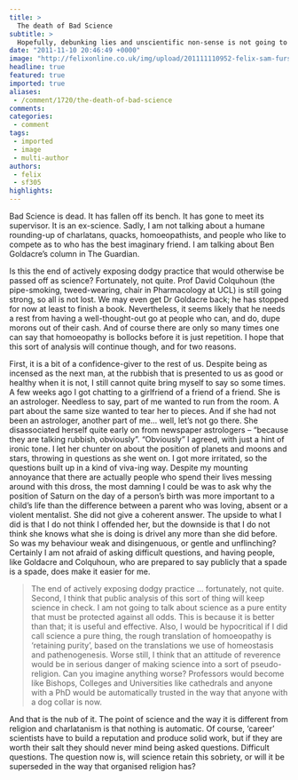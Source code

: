 ```yaml
---
title: >
  The death of Bad Science
subtitle: >
  Hopefully, debunking lies and unscientific non-sense is not going to end
date: "2011-11-10 20:46:49 +0000"
image: "http://felixonline.co.uk/img/upload/201111110952-felix-sam-furse.jpg"
headline: true
featured: true
imported: true
aliases:
 - /comment/1720/the-death-of-bad-science
comments:
categories:
 - comment
tags:
 - imported
 - image
 - multi-author
authors:
 - felix
 - sf305
highlights:
---
```


Bad Science is dead. It has fallen off its bench. It has gone to meet its supervisor. It is an ex-science. Sadly, I am not talking about a humane rounding-up of charlatans, quacks, homoeopathists, and people who like to compete as to who has the best imaginary friend. I am talking about Ben Goldacre’s column in The Guardian.

Is this the end of actively exposing dodgy practice that would otherwise be passed off as science? Fortunately, not quite. Prof David Colquhoun (the pipe-smoking, tweed-wearing, chair in Pharmacology at UCL) is still going strong, so all is not lost. We may even get Dr Goldacre back; he has stopped for now at least to finish a book. Nevertheless, it seems likely that he needs a rest from having a well-thought-out go at people who can, and do, dupe morons out of their cash. And of course there are only so many times one can say that homoeopathy is bollocks before it is just repetition. I hope that this sort of analysis will continue though, and for two reasons.

First, it is a bit of a confidence-giver to the rest of us. Despite being as incensed as the next man, at the rubbish that is presented to us as good or healthy when it is not, I still cannot quite bring myself to say so some times. A few weeks ago I got chatting to a girlfriend of a friend of a friend. She is an astrologer. Needless to say, part of me wanted to run from the room. A part about the same size wanted to tear her to pieces. And if she had not been an astrologer, another part of me… well, let’s not go there. She disassociated herself quite early on from newspaper astrologers – “because they are talking rubbish, obviously”. “Obviously” I agreed, with just a hint of ironic tone. I let her chunter on about the position of planets and moons and stars, throwing in questions as she went on. I got more irritated, so the questions built up in a kind of viva-ing way. Despite my mounting annoyance that there are actually people who spend their lives messing around with this dross, the most damning I could be was to ask why the position of Saturn on the day of a person’s birth was more important to a child’s life than the difference between a parent who was loving, absent or a violent mentalist. She did not give a coherent answer. The upside to what I did is that I do not think I offended her, but the downside is that I do not think she knows what she is doing is drivel any more than she did before. So was my behaviour weak and disingenuous, or gentle and unflinching? Certainly I am not afraid of asking difficult questions, and having people, like Goldacre and Colquhoun, who are prepared to say publicly that a spade is a spade, does make it easier for me.
> The end of actively exposing dodgy practice ... fortunately, not quite.
Second, I think that public analysis of this sort of thing will keep science in check. I am not going to talk about science as a pure entity that must be protected against all odds. This is because it is better than that; it is useful and effective. Also, I would be hypocritical if I did call science a pure thing, the rough translation of homoeopathy is ‘retaining purity’, based on the translations we use of homeostasis and pathenogenesis. Worse still, I think that an attitude of reverence would be in serious danger of making science into a sort of pseudo-religion. Can you imagine anything worse? Professors would become like Bishops, Colleges and Universities like cathedrals and anyone with a PhD would be automatically trusted in the way that anyone with a dog collar is now.

And that is the nub of it. The point of science and the way it is different from religion and charlatanism is that nothing is automatic. Of course, ‘career’ scientists have to build a reputation and produce solid work, but if they are worth their salt they should never mind being asked questions. Difficult questions. The question now is, will science retain this sobriety, or will it be superseded in the way that organised religion has?

